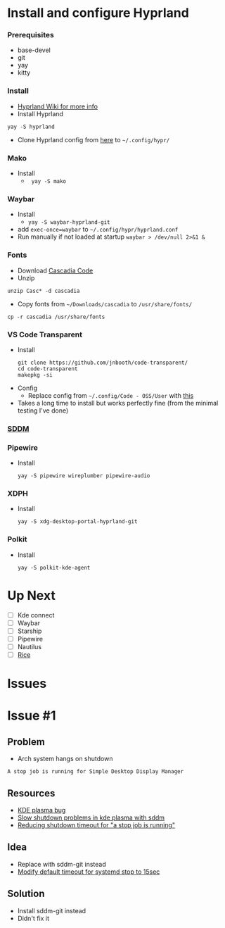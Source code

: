 # Install and configure Hyprland

### Prerequisites
- base-devel
- git
- yay
- kitty

### Install
- [Hyprland Wiki for more info](https://wiki.hyprland.org/)
- Install Hyprland
```
yay -S hyprland
```
- Clone Hyprland config from [here]() to ```~/.config/hypr/```

### Mako
- Install
    - ``` yay -S mako```

### Waybar
- Install
    - ```yay -S waybar-hyprland-git```
- add ```exec-once=waybar``` to ```~/.config/hypr/hyprland.conf```
- Run manually if not loaded at startup ```waybar > /dev/null 2>&1 &```

### Fonts
- Download [Cascadia Code](https://github.com/ryanoasis/nerd-fonts/releases/download/v2.3.3/CascadiaCode.zip)
- Unzip
```
unzip Casc* -d cascadia
```
- Copy fonts from ```~/Downloads/cascadia``` to ```/usr/share/fonts/```
```
cp -r cascadia /usr/share/fonts
```

### VS Code Transparent
- Install
    ```
    git clone https://github.com/jnbooth/code-transparent/
    cd code-transparent
    makepkg -si
    ```
- Config
    - Replace config from ```~/.config/Code - OSS/User``` with [this](https://github.com/zooboo44/boilerplates/tree/master/arch/vscode-transparent)
- Takes a long time to install but works perfectly fine (from the minimal testing I've done)

### [SDDM](https://zooboo44.github.io/posts/arch/)

### Pipewire
- Install
    ```
    yay -S pipewire wireplumber pipewire-audio
    ```

### XDPH
- Install
    ```
    yay -S xdg-desktop-portal-hyprland-git
    ```

### Polkit
- Install
    ```
    yay -S polkit-kde-agent
    ```

# Up Next
- [ ] Kde connect
- [ ] Waybar
- [ ] Starship
- [ ] Pipewire
- [ ] Nautilus
- [ ] [Rice](https://www.reddit.com/r/unixporn/comments/105mdur/hyprland_frosted_glass_everywhere/)

# Issues

# Issue #1
## Problem
- Arch system hangs on shutdown
```
A stop job is running for Simple Desktop Display Manager
```

## Resources
- [KDE plasma bug](https://bugs.kde.org/show_bug.cgi?id=449630)
- [Slow shutdown problems in kde plasma with sddm](https://github.com/sddm/sddm/issues/1476)
- [Reducing shutdown timeout for "a stop job is running"](https://github.com/sddm/sddm/issues/1476)

## Idea
- Replace with sddm-git instead
- [Modify default timeout for systemd stop to 15sec](https://unix.stackexchange.com/questions/328317/reducing-shutdown-timeout-for-a-stop-job-is-running)


## Solution
- Install sddm-git instead
- Didn't fix it